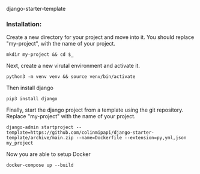django-starter-template

<h3>Installation:</h3>

<p>
Create a new directory for your project and move into it. 
You should replace "my-project", with the name of your project.
</p>

`mkdir my-project && cd $_`

<p>Next, create a new virutal environment and activate it.</p>

`python3 -m venv venv && source venv/bin/activate`

<p>Then install django</p>

`pip3 install django`

<p>
Finally, start the django project from a template using 
the git repository. Replace "my-project" with the name of your project.
</p>

`django-admin startproject --template=https://github.com/colinmipapi/django-starter-template/archive/main.zip --name=Dockerfile --extension=py,yml,json my_project`

<p>Now you are able to setup Docker</p>

`docker-compose up --build`